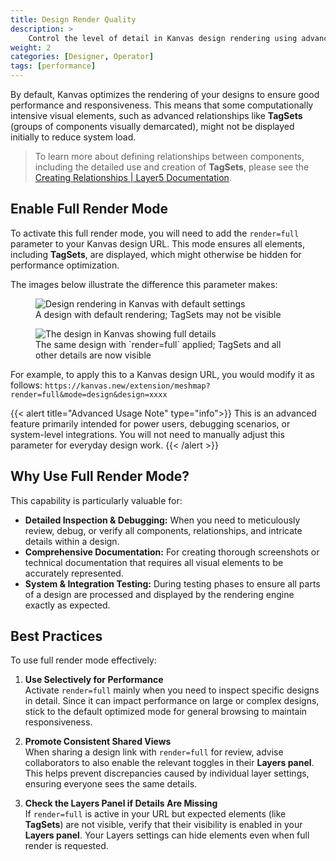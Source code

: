 ```yaml
---
title: Design Render Quality
description: >
    Control the level of detail in Kanvas design rendering using advanced URL query parameters.
weight: 2
categories: [Designer, Operator]
tags: [performance]
---
```


By default, Kanvas optimizes the rendering of your designs to ensure good performance and responsiveness. This means that some computationally intensive visual elements, such as advanced relationships like **TagSets** (groups of components visually demarcated), might not be displayed initially to reduce system load.

> To learn more about defining relationships between components, including the detailed use and creation of **TagSets**, please see the [Creating Relationships | Layer5 Documentation](https://docs.layer5.io/cloud/designs/creating-relationships).

## Enable Full Render Mode

To activate this full render mode, you will need to add the `render=full` parameter to your Kanvas design URL. This mode ensures all elements, including **TagSets**, are displayed, which might otherwise be hidden for performance optimization.

The images below illustrate the difference this parameter makes:

<figure>
  <img src="/kanvas/advanced/url-parameters/no-tagsets.png" alt="Design rendering in Kanvas with default settings" />
  <figcaption>A design with default rendering; TagSets may not be visible</figcaption>
</figure>

<figure>
  <img src="/kanvas/advanced/url-parameters/with-tagsets.png" alt="The design in Kanvas showing full details" />
  <figcaption>The same design with `render=full` applied; TagSets and all other details are now visible</figcaption>
</figure>

For example, to apply this to a Kanvas design URL, you would modify it as follows: `https://kanvas.new/extension/meshmap?render=full&mode=design&design=xxxx`

{{< alert title="Advanced Usage Note" type="info">}}
This is an advanced feature primarily intended for power users, debugging scenarios, or system-level integrations. You will not need to manually adjust this parameter for everyday design work.
{{< /alert >}}

## Why Use Full Render Mode?

This capability is particularly valuable for:

* **Detailed Inspection & Debugging:** When you need to meticulously review, debug, or verify all components, relationships, and intricate details within a design.
* **Comprehensive Documentation:** For creating thorough screenshots or technical documentation that requires all visual elements to be accurately represented.
* **System & Integration Testing:** During testing phases to ensure all parts of a design are processed and displayed by the rendering engine exactly as expected.

## Best Practices

To use full render mode effectively:

1. **Use Selectively for Performance**  
   Activate `render=full` mainly when you need to inspect specific designs in detail. Since it can impact performance on large or complex designs, stick to the default optimized mode for general browsing to maintain responsiveness.

2. **Promote Consistent Shared Views**  
   When sharing a design link with `render=full` for review, advise collaborators to also enable the relevant toggles in their **Layers panel**. This helps prevent discrepancies caused by individual layer settings, ensuring everyone sees the same details.

3. **Check the Layers Panel if Details Are Missing**  
   If `render=full` is active in your URL but expected elements (like **TagSets**) are not visible, verify that their visibility is enabled in your **Layers panel**. Your Layers settings can hide elements even when full render is requested.